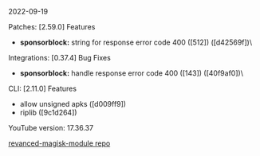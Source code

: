 2022-09-19
  
Patches:   [2.59.0] 
 Features
* **sponsorblock:** string for response error code 400 ([512]) ([d42569f])\
   
Integrations:   [0.37.4] 
 Bug Fixes
* **sponsorblock:** handle response error code 400 ([143]) ([40f9af0])\
   

CLI:   [2.11.0] 
 Features
* allow unsigned apks ([d009ff9])
* riplib ([9c1d264])  

YouTube version: 17.36.37  

[revanced-magisk-module repo](https://github.com/j-hc/revanced-magisk-module)

